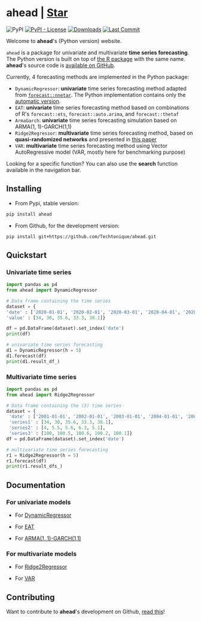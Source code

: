 # ahead | <a class="github-button" href="https://github.com/Techtonique/ahead_python/stargazers" data-color-scheme="no-preference: light; light: light; dark: dark;" data-size="large" aria-label="Star the ahead /the ahead  on GitHub">Star</a>

![PyPI](https://img.shields.io/pypi/v/ahead) [![PyPI - License](https://img.shields.io/pypi/l/ahead)](https://github.com/Techtonique/ahead_python/blob/main/LICENSE) [![Downloads](https://pepy.tech/badge/ahead)](https://pepy.tech/project/ahead) [![Last Commit](https://img.shields.io/github/last-commit/Techtonique/ahead_python)](https://github.com/Techtonique/ahead_python)


Welcome to __ahead__'s (Python version) website. 

`ahead` is a package for univariate and multivariate **time series forecasting**. The Python version is built on top of [the R package](https://techtonique.github.io/ahead/) with the same name. __ahead__'s source code is [available on GitHub](https://github.com/Techtonique/ahead_python).

Currently, 4 forecasting methods are implemented in the Python package:

- `DynamicRegressor`: **univariate** time series forecasting method adapted from [`forecast::nnetar`](https://otexts.com/fpp2/nnetar.html#neural-network-autoregression). The Python implementation contains only the [automatic version](https://thierrymoudiki.github.io/blog/2021/10/22/r/misc/ahead-ridge).
- `EAT`: **univariate** time series forecasting method based on combinations of R's `forecast::ets`, `forecast::auto.arima`, and `forecast::thetaf`
- `ArmaGarch`: **univariate** time series forecasting simulation based on ARMA(1, 1)-GARCH(1,1)
- `Ridge2Regressor`: **multivariate** time series forecasting method, based on __quasi-randomized networks__ and presented in [this paper](https://www.mdpi.com/2227-9091/6/1/22)
- `VAR`: **multivariate** time series forecasting method using Vector AutoRegressive model (VAR, mostly here for benchmarking purpose)

Looking for a specific function? You can also use the __search__ function available in the navigation bar.

## Installing

- From Pypi, stable version:

```bash
pip install ahead
```

- From Github, for the development version: 

```bash
pip install git+https://github.com/Techtonique/ahead.git
```

## Quickstart 

### Univariate time series

```python
import pandas as pd
from ahead import DynamicRegressor

# Data frame containing the time series 
dataset = {
'date' : ['2020-01-01', '2020-02-01', '2020-03-01', '2020-04-01', '2020-05-01'],
'value' : [34, 30, 35.6, 33.3, 38.1]}

df = pd.DataFrame(dataset).set_index('date')
print(df)

# univariate time series forecasting 
d1 = DynamicRegressor(h = 5)
d1.forecast(df)
print(d1.result_df_)
```

### Multivariate time series

```python
import pandas as pd
from ahead import Ridge2Regressor

# Data frame containing the (3) time series
dataset = {
 'date' : ['2001-01-01', '2002-01-01', '2003-01-01', '2004-01-01', '2005-01-01'],
 'series1' : [34, 30, 35.6, 33.3, 38.1],    
 'series2' : [4, 5.5, 5.6, 6.3, 5.1],
 'series3' : [100, 100.5, 100.6, 100.2, 100.1]}
df = pd.DataFrame(dataset).set_index('date')

# multivariate time series forecasting 
r1 = Ridge2Regressor(h = 5)
r1.forecast(df)
print(r1.result_dfs_)
```


## Documentation

### For univariate models 

- For [DynamicRegressor](documentation/dynamicregressor.md)

- For [EAT](documentation/eat.md)

- For [ARMA(1, 1)-GARCH(1,1)](documentation/armagarch.md)

### For multivariate models 

- For [Ridge2Regressor](documentation/ridge2regressor.md)

- For [VAR](documentation/var.md)


## Contributing

Want to contribute to __ahead__'s development on Github, [read this](CONTRIBUTING.md)!

<script async defer src="https://buttons.github.io/buttons.js"></script>